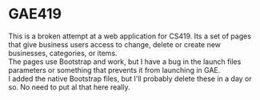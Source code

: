 # GAE419
This is a broken attempt at a web application for CS419.  Its a set of pages that give business users
access to change, delete or create new businesses, categories, or items.  
The pages use Bootstrap and work, but I have a bug in the launch files parameters or something that prevents 
it from launching in GAE.  
I added the native Bootstrap files, but I'll probably delete these in a day or so.   No need to put al that here really. 

